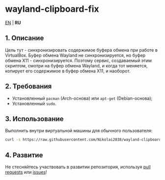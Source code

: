 # wayland-clipboard-fix

[EN](README.md) | **RU**

## 1. Описание

Цель тут - синхронизировать содержимое буфера обмена при работе в VirtualBox.
Буфер обмена Wayland не синхронизируется, но буфер обмена X11 - синхронизируется.
Поэтому сервис, создаваемый этим скриптом, смотри на буфер обмена Wayland, и когда тот меняется, копирует его содержимое в буфер обмена X11, и наоборот.

## 2. Требования

- Установленный `pacman` (Arch-основа) или `apt-get` (Debian-основа);
- Установленный `sudo`.

## 3. Использование

Выполнить внутри виртуальной машины для обычного пользователя:

```bash
curl -s https://raw.githubusercontent.com/Nikolai2038/wayland-clipboard-fix/main/fix.sh | sh
```

## 4. Развитие

Не стесняйтесь участвовать в развитии репозитория, используя [pull requests](https://github.com/Nikolai2038/wayland-clipboard-fix/pulls) или [issues](https://github.com/Nikolai2038/wayland-clipboard-fix/issues)!
